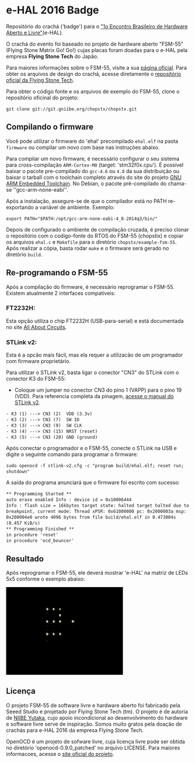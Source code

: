 # e-HAL 2016 Badge

Repositório do crachá ('badge') para o ["1o Encontro Brasileiro de Hardware
Aberto e Livre"](https://ehal.org.br)(e-HAL).

O crachá do evento foi baseado no projeto de hardware aberto "FSM-55" (Flying
Stone Matrix Go! Go!) cujas placas foram doadas para o e-HAL pela empresa
**Flying Stone Tech** do Japão.

Para maiores informações sobre o FSM-55, visite a sua [página
oficial](http://wiki.seeedstudio.com/wiki/FSM-55). Para obter os arquivos de
design do crachá, acesse diretamente o [repositório oficial da Flying Stone
Tech](http://git.gniibe.org/gitweb/?p=fsm-55.git).

Para obter o código fonte e os arquivos de exemplo do FSM-55, clone o
repositório oficinal do projeto:

``` 
git clone git://git.gniibe.org/chopstx/chopstx.git 
```

## Compilando o firmware

Você pode utilizar o firmware do 'ehal' precompilado `ehal.elf` na pasta
`firmware` ou compilar um novo com base nas instruções abaixo.

Para compilar um novo firmware, é necessário configurar o seu sistema para
cross-compilação `ARM-Cortex-M0` (target: 'stm32f0x.cpu'). É possível baixar o
pacote pre-compilado do `gcc-4.6` ou `4.8` da sua distribuição ou baixar o
tarball com o toolchain completo através do site do projeto [GNU ARM Embedded
Toolchain](https://launchpad.net/gcc-arm-embedded). No Debian, o pacote
pré-compilado do chama-se ''gcc-arm-none-eabi''.

Após a instalação, assegure-se de que o compilador está no PATH re-exportando a
variável de ambiente. Exemplo:

``` 
export PATH="$PATH:/opt/gcc-arm-none-eabi-4_8-2014q3/bin/" 
```

Depois de configurado o ambiente de compilação cruzada, é preciso clonar o
repositório com o codigo-fonte do RTOS do FSM-55 (chopstix) e copiar os
arquivos `ehal.c` e `Makefile` para o diretório `chopstx/example-fsm-55`. Após
realizar a cópia, basta rodar `make` e o firmware será gerado no diretório
`build`.


## Re-programando o FSM-55

Após a compilação do firmware, é necessário reprogramar o FSM-55. Existem
atualmente 2 interfaces compatíveis:

### FT2232H:

Esta opção utiliza o chip FT2232H (USB-para-serial) e está documentada no site 
[All About Circuits](http://www.allaboutcircuits.com/technical-articles/getting-started-with-openocd-using-ft2232h-adapter-for-swd-debugging/).

### STLink v2:

Esta é a opcão mais fácil, mas ela requer a utilizacão de um programador com
firmware proprietário. 

Para utilizar o STLink v2, basta ligar o conector "CN3" do STLink com o
conector K3 do FSM-55:

* Coloque um jumper no conector CN3 do pino 1 (VAPP) para o pino 19 (VDD). Para
  referencia completa da pinagem, [acesse o manual do STLink
v2](http://www.st.com/content/ccc/resource/technical/document/user_manual/65/e0/44/72/9e/34/41/8d/DM00026748.pdf/files/DM00026748.pdf/jcr:content/translations/en.DM00026748.pdf).

```
- K3 (1) ---> CN3 (2)  VDD (3.3v)
- K3 (2) ---> CN3 (7)  SW IO 
- K3 (3) ---> CN3 (9)  SW CLK
- K3 (4) ---> CN3 (15) NRST (reset)
- K3 (5) ---> CN3 (20) GND (ground) 
```

Após conectar o programador e o FSM-55, conecte o STLink na USB e digite o
seguinte comando para programar o firmware:

``` 
sudo openocd -f stlink-v2.cfg -c "program build/ehal.elf; reset run;
shutdown" 
```

A saída do programa anunciará que o firmware foi escrito com sucesso:

``` 
** Programming Started ** 
auto erase enabled Info : device id = 0x10006444
Info : flash size = 16kbytes target state: halted target halted due to
breakpoint, current mode: Thread xPSR: 0x61000000 pc: 0x2000003a msp:
0x200004e0 wrote 4096 bytes from file build/ehal.elf in 0.473004s (8.457 KiB/s)
** Programming Finished ** 
in procedure 'reset' 
in procedure 'ocd_bouncer' 
```


## Resultado

Após reprogramar o FSM-55,  ele deverá mostrar 'e-HAL' na matriz de LEDs 5x5
conforme o exemplo abaixo:

![FSM-55](ehal.gif)


## Licença

O projeto FSM-55 de software livre e hardware aberto foi fabricado pela Seeed
Studio e projetado por Flying Stone Tech (tm). O projeto é de autoria de [NIIBE
Yutaka](http://www.gniibe.org/), cujo apoio incondicional ao desenvolvimento do
hardware e software livre serve de inspiração. Somos muito gratos pela doação
de crachás para e-HAL 2016 da empresa Flying Stone Tech.

OpenOCD é um projeto de sofware livre, cuja licença livre pode ser obtida no
diretório 'openocd-0.9.0_patched' no arquivo LICENSE. Para maiores informacoes,
acesse o [site oficial do projeto](http://openocd.org).


